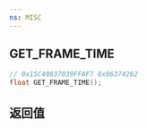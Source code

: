 ```yaml
---
ns: MISC
---
```

## GET_FRAME_TIME

```c
// 0x15C40837039FFAF7 0x96374262
float GET_FRAME_TIME();
```


## 返回值
